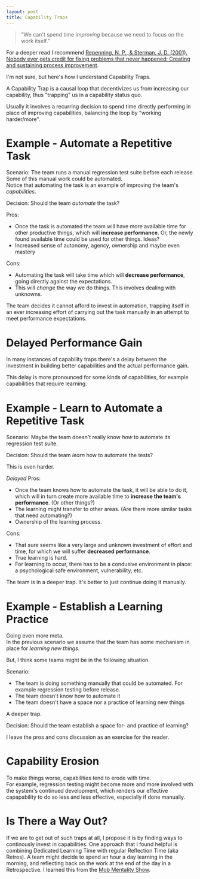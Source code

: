 ```yaml
---
layout: post
title: Capability Traps
---
```


> "We can't spend time _improving_ because we need to focus on the work itself."

For a deeper read I recommend [Repenning, N. P., & Sterman, J. D. (2001). Nobody ever gets credit for fixing problems that never happened: Creating and sustaining process improvement](https://web.mit.edu/nelsonr/www/CMR_Getting_Quality_v1.0.html).

I'm not sure, but here's how I understand Capability Traps.

A Capability Trap is a causal loop that decentivizes us from increasing our capability, thus "trapping" us in a capability status quo.

Usually it involves a recurring decision to spend time directly performing in place of improving capabilities, balancing the loop by "working harder/more".

# Example - Automate a Repetitive Task

Scenario: The team runs a manual regression test suite before each release. Some of this manual work could be automated.  
Notice that automating the task is an example of improving the team's *capabilities*.

Decision: Should the team *automate* the task?

Pros:

- Once the task is automated the team will have more available time for other productive things, which will **increase performance**. Or, the newly found available time could be used for other things. Ideas?
- Increased sense of autonomy, agency, ownership and maybe even mastery

Cons:

- Automating the task will take time which will **decrease performance**, going directly against the expectations.
- This will *change* the way we do things. This involves dealing with unknowns.

The team decides it cannot afford to invest in automation, trapping itself in an ever increasing effort of carrying out the task manually in an attempt to meet performance expectations.

# Delayed Performance Gain

In many instances of capability traps there's a delay between the investment in building better capabilities and the actual performance gain.

This delay is more pronounced for some kinds of capabilities, for example capabilities that require learning.

# Example - Learn to Automate a Repetitive Task

Scenario: Maybe the team doesn't really know *how* to automate its regression test suite.

Decision: Should the team *learn* how to automate the tests?

This is even harder.

*Delayed* Pros:

- Once the team knows how to automate the task, it will be able to do it, which will in turn create more available time to **increase the team's performance**. (Or other things?)
- The learning might transfer to other areas. (Are there more similar tasks that need automating?)
- Ownership of the learning process.

Cons:

- That sure seems like a very large and unknown investment of effort and time, for which we will suffer **decreased performance**.
- True learning is hard.
- For learning to occur, there has to be a condusive environment in place: a psychological safe environment, vulnerability, etc.

The team is in a deeper trap. It's better to just continue doing it manually.

# Example - Establish a Learning Practice

Going even more meta.  
In the previous scenario we assume that the team has some mechanism in place for *learning new things*.

But, I think some teams might be in the following situation.

Scenario:

- The team is doing something manually that could be automated. For example regression testing before release.
- The team doesn't know how to automate it
- The team doesn't have a space nor a practice of learning new things

A deeper trap.

Decision: Should the team establish a space for- and practice of learning?

I leave the pros and cons discussion as an exercise for the reader.

# Capability Erosion

To make things worse, capabilities tend to erode with time.  
For example, regression testing might become more and more involved with the system's continued development, which renders our effective capapability to do so less and less effective, especially if done manually.

# Is There a Way Out?

If we are to get out of such traps at all, I propose it is by finding ways to continously invest in capabilities. One approach that I found helpful is combining Dedicated Learning Time with regular Reflection Time (aka Retros). A team might decide to spend an hour a day learning in the morning, and reflecting back on the work at the end of the day in a Retrospective. I learned this from the [Mob Mentality Show](https://youtu.be/D1ZIJ-QAwMw).
